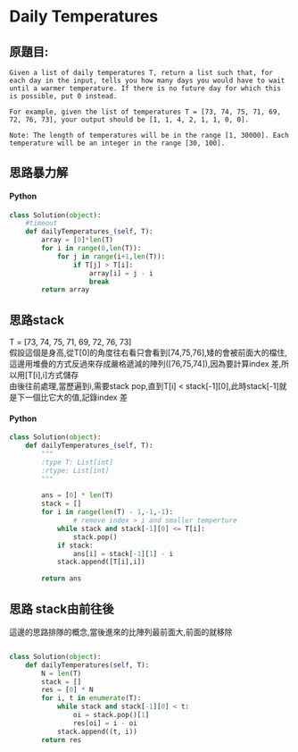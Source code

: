 # Daily Temperatures

## 原題目:
```
Given a list of daily temperatures T, return a list such that, for each day in the input, tells you how many days you would have to wait until a warmer temperature. If there is no future day for which this is possible, put 0 instead.

For example, given the list of temperatures T = [73, 74, 75, 71, 69, 72, 76, 73], your output should be [1, 1, 4, 2, 1, 1, 0, 0].

Note: The length of temperatures will be in the range [1, 30000]. Each temperature will be an integer in the range [30, 100].
```

## 思路暴力解


#### Python
``` python
class Solution(object):
    #timeout
    def dailyTemperatures_(self, T):
        array = [0]*len(T)
        for i in range(0,len(T)):
            for j in range(i+1,len(T)):
                if T[j] > T[i]:
                    array[i] = j - i
                    break
        return array

```


## 思路stack
T = [73, 74, 75, 71, 69, 72, 76, 73]<br>
假設這個是身高,從T[0]的角度往右看只會看到[74,75,76],矮的會被前面大的檔住,這邊用堆疊的方式反過來存成嚴格遞減的陣列([76,75,74]),因為要計算index 差,所以用[T[i],i]方式儲存<br>
由後往前處理,當歷遍到i,需要stack pop,直到T[i] < stack[-1][0],此時stack[-1]就是下一個比它大的值,記錄index 差<br>


#### Python
``` python
class Solution(object):
    def dailyTemperatures_(self, T):
        """
        :type T: List[int]
        :rtype: List[int]
        """
       
        ans = [0] * len(T)
        stack = []
        for i in range(len(T) - 1,-1,-1):
                # remove index > i and smaller temperture 
            while stack and stack[-1][0] <= T[i]:
                stack.pop()
            if stack:                
                ans[i] = stack[-1][1] - i 
            stack.append([T[i],i])
        
        return ans

```

## 思路 stack由前往後
這邊的思路排隊的概念,當後進來的比陣列最前面大,前面的就移除



``` python

class Solution(object):        
    def dailyTemperatures(self, T):
        N = len(T)
        stack = []
        res = [0] * N
        for i, t in enumerate(T):
            while stack and stack[-1][0] < t:
                oi = stack.pop()[1]
                res[oi] = i - oi
            stack.append((t, i))
        return res    

```








